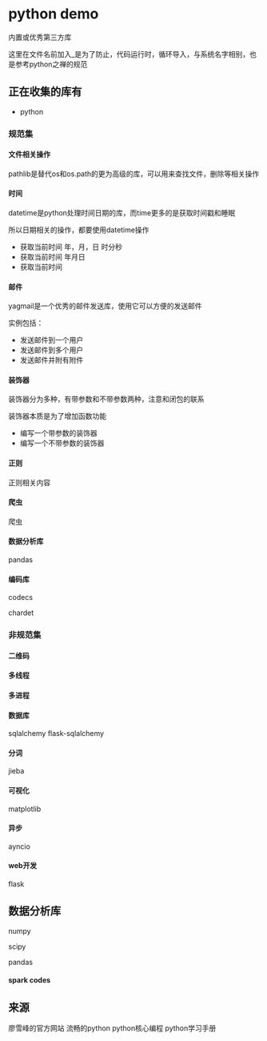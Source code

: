 # python demo

内置或优秀第三方库

这里在文件名前加入_是为了防止，代码运行时，循环导入，与系统名字相别，也是参考python之禅的规范

## 正在收集的库有

- python

### 规范集

#### 文件相关操作

pathlib是替代os和os.path的更为高级的库，可以用来查找文件，删除等相关操作


#### 时间

datetime是python处理时间日期的库，而time更多的是获取时间戳和睡眠

所以日期相关的操作，都要使用datetime操作

- 获取当前时间 年，月，日 时分秒
- 获取当前时间 年月日
- 获取当前时间

#### 邮件

yagmail是一个优秀的邮件发送库，使用它可以方便的发送邮件

实例包括：

- 发送邮件到一个用户
- 发送邮件到多个用户
- 发送邮件并附有附件

#### 装饰器

装饰器分为多种，有带参数和不带参数两种，注意和闭包的联系

装饰器本质是为了增加函数功能

- 编写一个带参数的装饰器
- 编写一个不带参数的装饰器

#### 正则

正则相关内容

#### 爬虫

爬虫

#### 数据分析库

pandas


#### 编码库

codecs

chardet


### 非规范集

#### 二维码

#### 多线程

#### 多进程

#### 数据库

sqlalchemy
flask-sqlalchemy

#### 分词

jieba



#### 可视化

matplotlib



#### 异步

ayncio

#### web开发

flask

## 数据分析库

numpy

scipy

pandas

#### spark codes

## 来源

廖雪峰的官方网站
流畅的python
python核心编程
python学习手册
